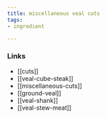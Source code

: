 ```yaml
---
title: miscellaneous veal cuts
tags:
- ingredient

---
```



### Links

* [[cuts]]
* [[veal-cube-steak]]
* [[miscellaneous-cuts]]
* [[ground-veal]]
* [[veal-shank]]
* [[veal-stew-meat]]
